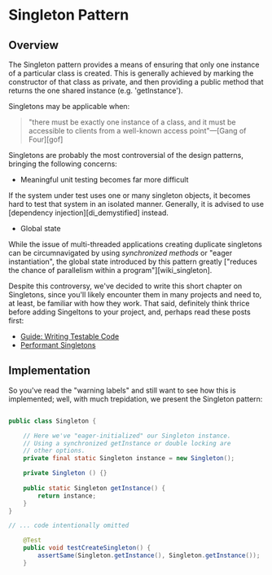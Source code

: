 
# Singleton Pattern

## Overview

The Singleton pattern provides a means of ensuring that only one instance of a particular class is created. This is generally achieved by marking the constructor of that class as private, and then providing a public method that returns the one shared instance (e.g. 'getInstance').

Singletons may be applicable when:

> "there must be exactly one instance of a class, and it must be accessible to clients from a well-known access point"—[Gang of Four][gof]

Singletons are probably the most controversial of the design patterns, bringing the following concerns:

* Meaningful unit testing becomes far more difficult

If the system under test uses one or many singleton objects, it becomes hard to test that system in an isolated manner. Generally, it is advised to use [dependency injection][di_demystified] instead. 

* Global state 

While the issue of multi-threaded applications creating duplicate singletons can be circumnavigated by using _synchronized methods_ or "eager instantiation", the global state introduced by this pattern greatly ["reduces the chance of parallelism within a program"][wiki_singleton].

Despite this controversy, we've decided to write this short chapter on Singletons, since you'll likely encounter them in many projects and need to, at least, be familiar with how they work. That said, definitely think thrice before adding Singeltons to your project, and, perhaps read these posts first:

* [Guide: Writing Testable Code](http://misko.hevery.com/code-reviewers-guide/ "Guide: Writing Testable Code")
* [Performant Singletons](http://scientificninja.com/blog/performant-singletons "Performant Singletons")


## Implementation

So you've read the "warning labels" and still want to see how this is implemented; well, with much trepidation, we present the Singleton pattern:

```java

public class Singleton {

	// Here we've "eager-initialized" our Singleton instance.
	// Using a synchronized getInstance or double locking are
	// other options.
    private final static Singleton instance = new Singleton();

	private Singleton () {}
	
	public static Singleton getInstance() {
		return instance;
	}
}

// ... code intentionally omitted

	@Test
	public void testCreateSingleton() {		  
		assertSame(Singleton.getInstance(), Singleton.getInstance());
	}

```


